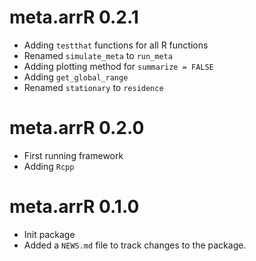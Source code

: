 # meta.arrR 0.2.1
* Adding `testthat` functions for all R functions
* Renamed `simulate_meta` to `run_meta`
* Adding plotting method for `summarize = FALSE`
* Adding `get_global_range`
* Renamed `stationary` to `residence`

# meta.arrR 0.2.0
* First running framework
* Adding `Rcpp`

# meta.arrR 0.1.0
* Init package
* Added a `NEWS.md` file to track changes to the package.
